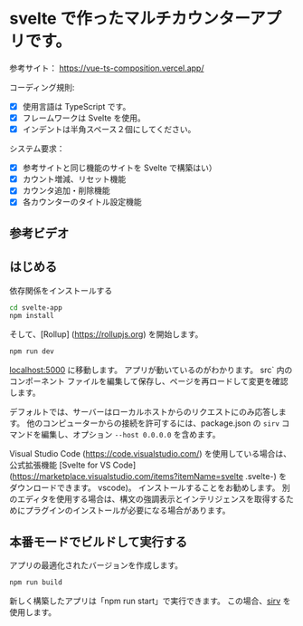# svelte で作ったマルチカウンターアプリです。

参考サイト：
https://vue-ts-composition.vercel.app/

コーディング規則:

- [x] 使用言語は TypeScript です。
- [x] フレームワークは Svelte を使用。
- [x] インデントは半角スペース２個にしてください。

システム要求：

- [x] 参考サイトと同じ機能のサイトを Svelte で構築はい）
- [x] カウント増減、リセット機能
- [x] カウンタ追加・削除機能
- [x] 各カウンターのタイトル設定機能

## 参考ビデオ

## はじめる

依存関係をインストールする

```bash
cd svelte-app
npm install
```

そして、[Rollup] (https://rollupjs.org) を開始します。

```bash
npm run dev
```

[localhost:5000](http://localhost:5000) に移動します。 アプリが動いているのがわかります。 src` 内のコンポーネント ファイルを編集して保存し、ページを再ロードして変更を確認します。

デフォルトでは、サーバーはローカルホストからのリクエストにのみ応答します。 他のコンピューターからの接続を許可するには、package.json の `sirv` コマンドを編集し、オプション `--host 0.0.0.0` を含めます。

Visual Studio Code (https://code.visualstudio.com/) を使用している場合は、公式拡張機能 [Svelte for VS Code](https://marketplace.visualstudio.com/items?itemName=svelte .svelte-) をダウンロードできます。 vscode)。 インストールすることをお勧めします。 別のエディタを使用する場合は、構文の強調表示とインテリジェンスを取得するためにプラグインのインストールが必要になる場合があります。

## 本番モードでビルドして実行する

アプリの最適化されたバージョンを作成します。

```bash
npm run build
```

新しく構築したアプリは「npm run start」で実行できます。 この場合、[sirv](https://github.com/lukeed/sirv) を使用します。
